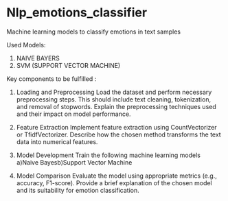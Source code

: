 # Nlp_emotions_classifier
Machine learning models to classify emotions in text samples

Used Models:
1. NAIVE BAYERS
2. SVM (SUPPORT VECTOR MACHINE)

Key components to be fulfilled :

1. Loading and Preprocessing
Load the dataset and perform necessary preprocessing steps. This should include text cleaning, tokenization, and removal of stopwords. Explain the preprocessing techniques used and their impact on model performance.
2. Feature Extraction
Implement feature extraction using CountVectorizer or TfidfVectorizer. Describe how the chosen method transforms the text data into numerical features.
3. Model Development
Train the following machine learning models
a)Naive Bayesb)Support Vector Machine 


4. Model Comparison 
Evaluate the model using appropriate metrics (e.g., accuracy, F1-score). Provide a brief explanation of the chosen model and its suitability for emotion classification.

